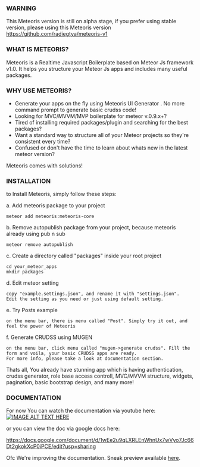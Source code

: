 ### WARNING
This Meteoris version is still on alpha stage, if you prefer using stable version, please using this Meteoris version https://github.com/radiegtya/meteoris-v1

### WHAT IS METEORIS?
Meteoris is a Realtime Javascript Boilerplate based on Meteor Js framework v1.0. 
It helps you structure your Meteor Js apps and includes many useful packages.

### WHY USE METEORIS?
- Generate your apps on the fly using Meteoris UI Generator <MUGEN>. No more command prompt to generate basic crudss code!
- Looking for MVC/MVVM/MVP boilerplate for meteor v.0.9.x+?
- Tired of installing required packages/plugin and searching for the best packages?
- Want a standard way to structure all of your Meteor projects so they're consistent every time?
- Confused or don't have the time to learn about whats new in the latest meteor version? 

Meteoris comes with solutions!

### INSTALLATION
to Install Meteoris, simply follow these steps:

a. Add meteoris package to your project 
```
meteor add meteoris:meteoris-core
```
b. Remove autopublish package from your project, because meteoris already using pub n sub
```
meteor remove autopublish
```

c. Create a directory called "packages" inside your root project
```
cd your_meteor_apps
mkdir packages
```

d. Edit meteor setting 
```
copy "example.settings.json", and rename it with "settings.json".
Edit the setting as you need or just using default setting.
```

e. Try Posts example 
```
on the menu bar, there is menu called "Post". Simply try it out, and feel the power of Meteoris
```

f. Generate CRUDSS using MUGEN
```
on the menu bar, click menu called "mugen->generate crudss". Fill the form and voila, your basic CRUDSS apps are ready.
For more info, please take a look at documentation section.
```

Thats all, You already have stunning app which is having authentication, crudss generator, role base access controll, MVC/MVVM structure, widgets, pagination, basic bootstrap design, and many more!


### DOCUMENTATION
For now You can watch the documentation via youtube here:
[![IMAGE ALT TEXT HERE](http://content.screencast.com/users/Radiegtya/folders/Jing/media/cf1d9765-375c-47de-88e5-80e0af89b24d/meteoris%20vid.png)](http://www.youtube.com/watch?v=9AVKFwepaHM&list=PLkq0XDlLyPbA6y51gLeJSnK419PFFgS5M)

or you can view the doc via google docs here:

https://docs.google.com/document/d/1wEe2u9qLXRLEnWhnUx7wVyo7Jc66Dt2gkokXcP0iPCE/edit?usp=sharing

Ofc We're improving the documentation. Sneak preview available [here](https://github.com/warehouseman/meteoris/wiki/User-Manual).

